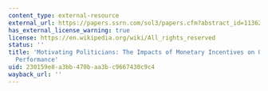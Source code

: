 ```yaml
---
content_type: external-resource
external_url: https://papers.ssrn.com/sol3/papers.cfm?abstract_id=1136216
has_external_license_warning: true
license: https://en.wikipedia.org/wiki/All_rights_reserved
status: ''
title: 'Motivating Politicians: The Impacts of Monetary Incentives on Quality and
  Performance'
uid: 230159e8-a3bb-470b-aa3b-c9667430c9c4
wayback_url: ''
---
```

